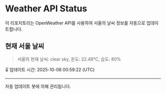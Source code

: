 
# Weather API Status

이 리포지토리는 OpenWeather API를 사용하여 서울의 날씨 정보를 자동으로 업데이트합니다.

## 현재 서울 날씨
> 서울의 현재 날씨: clear sky, 온도: 22.48°C, 습도: 80%

⏳ 업데이트 시간: 2025-10-08 00:59:22 (UTC)

---
자동 업데이트 봇에 의해 관리됩니다.
